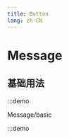 ```yaml
---
title: Button
lang: zh-CN
---
```


# Message

<script setup>
const demos = import.meta.globEager('../../../demos/bole-design/Message/*/*.vue')
</script>

## 基础用法

:::demo

Message/basic

:::demo
